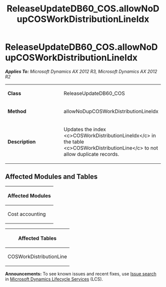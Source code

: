 ﻿---
title: ReleaseUpdateDB60_COS.allowNoDupCOSWorkDistributionLineIdx
TOCTitle: ReleaseUpdateDB60_COS.allowNoDupCOSWorkDistributionLineIdx
ms:assetid: ac20e013-f510-c4ee-4e77-c74b5c91ddb7
ms:mtpsurl: https://msdn.microsoft.com/en-us/library/JJ686497(v=AX.60)
ms:contentKeyID: 49710452
ms.date: 05/18/2015
mtps_version: v=AX.60
---

# ReleaseUpdateDB60\_COS.allowNoDupCOSWorkDistributionLineIdx 


_**Applies To:** Microsoft Dynamics AX 2012 R3, Microsoft Dynamics AX 2012 R2_

<table>
<colgroup>
<col style="width: 50%" />
<col style="width: 50%" />
</colgroup>
<tbody>
<tr class="odd">
<td><p><strong>Class</strong></p></td>
<td><p>ReleaseUpdateDB60_COS</p></td>
</tr>
<tr class="even">
<td><p><strong>Method</strong></p></td>
<td><p>allowNoDupCOSWorkDistributionLineIdx</p></td>
</tr>
<tr class="odd">
<td><p><strong>Description</strong></p></td>
<td><p>Updates the index &lt;c&gt;COSWorkDistributionLineIdx&lt;/c&gt; in the table &lt;c&gt;COSWorkDistributionLine&lt;/c&gt; to not allow duplicate records.</p></td>
</tr>
</tbody>
</table>


## Affected Modules and Tables

<table>
<colgroup>
<col style="width: 100%" />
</colgroup>
<thead>
<tr class="header">
<th><p>Affected Modules</p></th>
</tr>
</thead>
<tbody>
<tr class="odd">
<td><p>Cost accounting</p></td>
</tr>
</tbody>
</table>


<table>
<colgroup>
<col style="width: 100%" />
</colgroup>
<thead>
<tr class="header">
<th><p>Affected Tables</p></th>
</tr>
</thead>
<tbody>
<tr class="odd">
<td><p>COSWorkDistributionLine</p></td>
</tr>
</tbody>
</table>

  
**Announcements:** To see known issues and recent fixes, use [Issue search](http://go.microsoft.com/fwlink/?linkid=389258) in [Microsoft Dynamics Lifecycle Services](http://go.microsoft.com/fwlink/?linkid=306505) (LCS).

